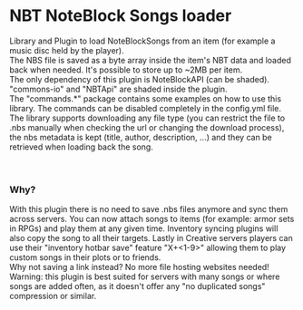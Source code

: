 # NBT NoteBlock Songs loader
Library and Plugin to load NoteBlockSongs from an item (for example a music disc held by the player). <br>
The NBS file is saved as a byte array inside the item's NBT data and loaded back when needed. It's possible to store up to ~2MB per item. <br>
The only dependency of this plugin is NoteBlockAPI (can be shaded). "commons-io" and "NBTApi" are shaded inside the plugin. <br>
The "commands.*" package contains some examples on how to use this library. The commands can be disabled completely in the config.yml file. <br>
The library supports downloading any file type (you can restrict the file to .nbs manually when checking the url or changing the download process), the nbs metadata is kept (title, author, description, ...) and they can be retrieved when loading back the song. <br>
<br>
<br>
### Why?
With this plugin there is no need to save .nbs files anymore and sync them across servers. You can now attach songs to items (for example: armor sets in RPGs) and play them at any given time. Inventory syncing plugins will also copy the song to all their targets. Lastly in Creative servers players can use their "inventory hotbar save" feature "X+<1-9>" allowing them to play custom songs in their plots or to friends.<br>
Why not saving a link instead? No more file hosting websites needed! <br> 
Warning: this plugin is best suited for servers with many songs or where songs are added often, as it doesn't offer any "no duplicated songs" compression or similar.